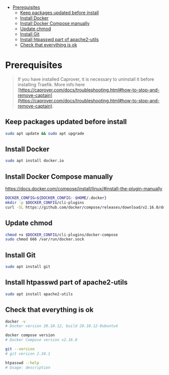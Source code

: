 <!-- TOC -->
* [Prerequisites](#prerequisites)
  * [Keep packages updated before install](#keep-packages-updated-before-install)
  * [Install Docker](#install-docker)
  * [Install Docker Compose manually](#install-docker-compose-manually)
  * [Update chmod](#update-chmod)
  * [Install Git](#install-git)
  * [Install htpasswd part of apache2-utils](#install-htpasswd-part-of-apache2-utils)
  * [Check that everything is ok](#check-that-everything-is-ok)
<!-- TOC -->

# Prerequisites

>If you have installed Caprover, it is necessary to uninstall it before installing Traefik. More info here [https://caprover.com/docs/troubleshooting.html#how-to-stop-and-remove-captain](https://caprover.com/docs/troubleshooting.html#how-to-stop-and-remove-captain).

## Keep packages updated before install

```bash
sudo apt update && sudo apt upgrade
```

## Install Docker

```bash
sudo apt install docker.io
```

## Install Docker Compose manually

https://docs.docker.com/compose/install/linux/#install-the-plugin-manually

```bash
DOCKER_CONFIG=${DOCKER_CONFIG:-$HOME/.docker}
mkdir -p $DOCKER_CONFIG/cli-plugins
curl -SL https://github.com/docker/compose/releases/download/v2.16.0/docker-compose-linux-x86_64 -o $DOCKER_CONFIG/cli-plugins/docker-compose
```

## Update chmod

```bash
chmod +x $DOCKER_CONFIG/cli-plugins/docker-compose
sudo chmod 666 /var/run/docker.sock
```

## Install Git

```bash
sudo apt install git
```

## Install htpasswd part of apache2-utils

```bash
sudo apt install apache2-utils
```

## Check that everything is ok

```bash
docker -v
# Docker version 20.10.12, build 20.10.12-0ubuntu4

docker compose version
# Docker Compose version v2.16.0

git --version
# git version 2.34.1

htpasswd --help
# Usage: description
```
